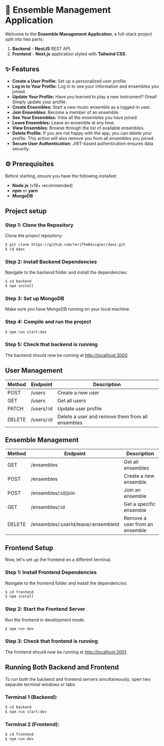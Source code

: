 # 🎵 Ensemble Management Application

Welcome to the **Ensemble Management Application**, a full-stack project split into two parts:

1. **Backend** - **NestJS** REST API.
2. **Frontend** - **Next.js** application styled with **Tailwind CSS**.

## ✨ Features
- **Create a User Profile:** Set up a personalized user profile.
- **Log in to Your Profile:** Log in to see your information and ensembles you joined.
- **Update Your Profile:** Have you learned to play a new instrument? Great! Simply update your profile.
- **Create Ensembles:** Start a new music ensemble as a logged-in user.
- **Join Ensembles:** Become a member of an ensemble.
- **See Your Ensembles:** View all the ensembles you have joined.
- **Leave Ensembles:** Leave an ensemble at any time.
- **View Ensembles:** Browse through the list of available ensembles.
- **Delete Profile:** If you are not happy with the app, you can delete your profile. This action will also remove you from all ensembles you joined.
- **Secure User Authentication:** JWT-based authentication ensures data security.


## ⚙️ Prerequisites

Before starting, ensure you have the following installed:

- **Node.js** (v18+ recommended)
- **npm** or **yarn**
- **MongoDB**

## Project setup

### Step 1: Clone the Repository
Clone the project repository:


```bash
$ git clone https://github.com/teriTheDesigner/daos.git
$ cd daos
```

### Step 2: Install Backend Dependencies
Navigate to the backend folder and install the dependencies:

```bash
$ cd backend
$ npm install
```

### Step 3: Set up MongoDB
Make sure you have MongoDB running on your local machine.


### Step 4: Compile and run the project

```bash
$ npm run start:dev
```

### Step 5: Check that backend is running 
The backend should now be running at [http://localhost:3000](http://localhost:3000).

## User Management

| Method | Endpoint           | Description                    |
|--------|--------------------|--------------------------------|
| POST   | /users             | Create a new user              |
| GET    | /users             | Get all users                  |
| PATCH  | /users/:id         | Update user profile            |
| DELETE | /users/:id         | Delete a user and remove them from all ensembles |

## Ensemble Management

| Method | Endpoint                   | Description              |
|--------|----------------------------|--------------------------|
| GET    | /ensembles                 | Get all ensembles        |
| POST   | /ensembles                 | Create a new ensemble    |
| POST   | /ensembles/:id/join        | Join an ensemble         |
| GET    | /ensembles/:id             | Get a specific ensemble     |
| DELETE | 	/ensembles/:userId/leave/:ensembleId         | Remove a user from an ensemble     |

## Frontend Setup 
Now, let's set up the frontend on a different terminal.

### Step 1: Install Frontend Dependencies
Navigate to the frontend folder and install the dependencies:

```bash
$ cd frontend
$ npm install
```
### Step 2: Start the Frontend Server
Run the frontend in development mode:

```bash
$ npm run dev
```
### Step 3: Check that frontend is running 
The frontend should now be running at [http://localhost:3001](http://localhost:3001).

## Running Both Backend and Frontend
To run both the backend and frontend servers simultaneously, open two separate terminal windows or tabs:

### Terminal 1 (Backend):

```bash
$ cd backend
$ npm run start:dev
```

### Terminal 2 (Frontend):

```bash
$ cd frontend
$ npm run dev
```
